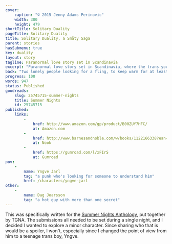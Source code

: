```yaml
---
cover:
    caption: "© 2015 Jenny Adams Perinovic"
    width: 300
    height: 479
shortTitle: Solitary Duality
pageTitle: Solitary Duality
title: Solitary Duality, a Småty Saga
parent: stories
hasSubmenu: true
key: duality
layout: story
tagline: Paranormal love story set in Scandinavia
excerpt: "Paranormal love story set in Scandinavia, where the trans youth Yngve meets the hot cis man Dag, and they share a single perfect night together."
back: "Two lonely people looking for a fling, to keep warm for at least one night."
progress: 100
words: 947
status: Published
goodreads:
    slug: 25745715-summer-nights
    title: Summer Nights
    id: 25745715
published:
    links:
        -
            href: http://www.amazon.com/gp/product/B00ZUY7HFC/
            at: Amazon.com
        -
            href: http://www.barnesandnoble.com/w/books/1122166338?ean=2940152150896&itm=1&usri=2940152150896
            at: Nook
        -
            href: https://gumroad.com/l/xFIrS
            at: Gumroad
pov:
    -
        name: Yngve Jarl
        tag: "a punk who's looking for someone to understand him"
        href: /characters/yngve-jarl
other:
    -
        name: Dag Joarsson
        tag: "a hot guy with more than one secret"
---
```


This was specifically written for the [Summer Nights Anthology](http://www.thegreatnovelingadventure.com/summer-nights-2/), put together by TGNA. The submissions all needed to be set during a single night, and I decided I wanted to explore a minor character. Since sharing who that is would be a spoiler, I won't, especially since I changed the point of view from him to a teenage trans boy, Yngve.
